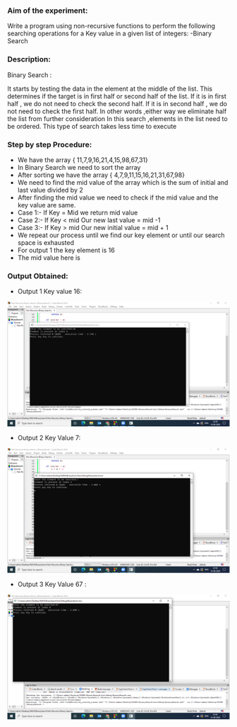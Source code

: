 ### Aim of the experiment:
Write a program using non-recursive functions to perform the following searching operations for a Key value in a given list of integers:
-Binary Search
### Description:
Binary Search :

It starts by testing the data in the element at the middle of the list. This determines if the target is in first half or second half of the list. If it is in first half , we do not need to check the second half. If it is in second half , we do not need to check the first half. In other words ,either way we eliminate half the list from further consideration
In this search ,elements in the list need to be ordered.
This type of search takes less time to execute

### Step by step Procedure:
- We have the array { 11,7,9,16,21,4,15,98,67,31}
- In Binary Search we need to sort the array 
- After sorting we have the array { 4,7,9,11,15,16,21,31,67,98}
- We need to find the mid value of the array which is the sum of initial and last value divided by 2
- After finding the mid value we need to check if the mid value and the key value are same.
- Case 1:- If Key = Mid
           we return mid value
- Case 2:- If Key < mid
           Our new last value = mid -1
- Case 3:- If Key > mid
           Our new initial value = mid + 1
- We repeat our process until we find our key element or until our search space is exhausted
- For output 1 the key element is 16
- The mid value here is 
           

### Output Obtained:
- Output 1 Key value 16: 

![output](NonRecBS1.png)

- Output 2 Key Value 7:

![output](NonRecBS2.png)

- Output 3 Key Value 67 :

![output](NonRecBS3.png)
